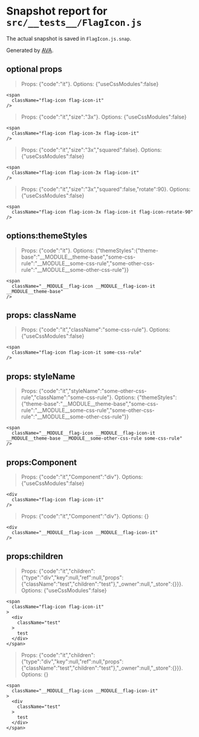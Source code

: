 # Snapshot report for `src/__tests__/FlagIcon.js`

The actual snapshot is saved in `FlagIcon.js.snap`.

Generated by [AVA](https://ava.li).

## optional props

> Props: {"code":"it"}. Options: {"useCssModules":false}

    <span
      className="flag-icon flag-icon-it"
    />

> Props: {"code":"it","size":"3x"}. Options: {"useCssModules":false}

    <span
      className="flag-icon flag-icon-3x flag-icon-it"
    />

> Props: {"code":"it","size":"3x","squared":false}. Options: {"useCssModules":false}

    <span
      className="flag-icon flag-icon-3x flag-icon-it"
    />

> Props: {"code":"it","size":"3x","squared":false,"rotate":90}. Options: {"useCssModules":false}

    <span
      className="flag-icon flag-icon-3x flag-icon-it flag-icon-rotate-90"
    />

## options:themeStyles

> Props: {"code":"it"}. Options: {"themeStyles":{"theme-base":"__MODULE__theme-base","some-css-rule":"__MODULE__some-css-rule","some-other-css-rule":"__MODULE__some-other-css-rule"}}

    <span
      className="__MODULE__flag-icon __MODULE__flag-icon-it __MODULE__theme-base"
    />

## props: className

> Props: {"code":"it","className":"some-css-rule"}. Options: {"useCssModules":false}

    <span
      className="flag-icon flag-icon-it some-css-rule"
    />

## props: styleName

> Props: {"code":"it","styleName":"some-other-css-rule","className":"some-css-rule"}. Options: {"themeStyles":{"theme-base":"__MODULE__theme-base","some-css-rule":"__MODULE__some-css-rule","some-other-css-rule":"__MODULE__some-other-css-rule"}}

    <span
      className="__MODULE__flag-icon __MODULE__flag-icon-it __MODULE__theme-base __MODULE__some-other-css-rule some-css-rule"
    />

## props:Component

> Props: {"code":"it","Component":"div"}. Options: {"useCssModules":false}

    <div
      className="flag-icon flag-icon-it"
    />

> Props: {"code":"it","Component":"div"}. Options: {}

    <div
      className="__MODULE__flag-icon __MODULE__flag-icon-it"
    />

## props:children

> Props: {"code":"it","children":{"type":"div","key":null,"ref":null,"props":{"className":"test","children":"test"},"_owner":null,"_store":{}}}. Options: {"useCssModules":false}

    <span
      className="flag-icon flag-icon-it"
    >
      <div
        className="test"
      >
        test
      </div>
    </span>

> Props: {"code":"it","children":{"type":"div","key":null,"ref":null,"props":{"className":"test","children":"test"},"_owner":null,"_store":{}}}. Options: {}

    <span
      className="__MODULE__flag-icon __MODULE__flag-icon-it"
    >
      <div
        className="test"
      >
        test
      </div>
    </span>

